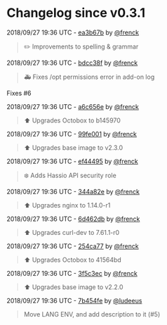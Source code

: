# Changelog since v0.3.1

2018/09/27 19:36 UTC - [ea3b67b](https://github.com/hassio-addons/addon-octobox/commit/ea3b67bc31ba6cfb679c8f696c9c5ebf28a27e71) by [@frenck](https://github.com/frenck)
> :pencil2: Improvements to spelling & grammar 

2018/09/27 19:36 UTC - [bdcc38f](https://github.com/hassio-addons/addon-octobox/commit/bdcc38ff35e493776c463e63e70fc7350e89d3f0) by [@frenck](https://github.com/frenck)
> :ambulance: Fixes /opt permissions error in add-on log

Fixes #6 

2018/09/27 19:36 UTC - [a6c656e](https://github.com/hassio-addons/addon-octobox/commit/a6c656e84df79147b65b0f0a9719ca03780635fd) by [@frenck](https://github.com/frenck)
> :arrow_up: Upgrades Octobox to b145970 

2018/09/27 19:36 UTC - [99fe001](https://github.com/hassio-addons/addon-octobox/commit/99fe0011c92110fc0a777d80adbaf1ccc8ffd917) by [@frenck](https://github.com/frenck)
> :arrow_up: Upgrades base image to v2.3.0 

2018/09/27 19:36 UTC - [ef44495](https://github.com/hassio-addons/addon-octobox/commit/ef4449541f797fe34a0beb094863f1d41dae1399) by [@frenck](https://github.com/frenck)
> :snowflake: Adds Hassio API security role 

2018/09/27 19:36 UTC - [344a82e](https://github.com/hassio-addons/addon-octobox/commit/344a82e273039f807a7797cdaa32f04a7c613c74) by [@frenck](https://github.com/frenck)
> :arrow_up: Upgrades nginx to 1.14.0-r1 

2018/09/27 19:36 UTC - [6d462db](https://github.com/hassio-addons/addon-octobox/commit/6d462dbde3cd7de4ca45ab8ac80605f84802ed45) by [@frenck](https://github.com/frenck)
> :arrow_up: Upgrades curl-dev to 7.61.1-r0 

2018/09/27 19:36 UTC - [254ca77](https://github.com/hassio-addons/addon-octobox/commit/254ca77f2a1dd868472007aaf655274f18185ac4) by [@frenck](https://github.com/frenck)
> :arrow_up: Upgrades Octobox to 41564bd 

2018/09/27 19:36 UTC - [3f5c3ec](https://github.com/hassio-addons/addon-octobox/commit/3f5c3ec539604efd758a7c107446154eda98c3fd) by [@frenck](https://github.com/frenck)
> :arrow_up: Upgrades base image to v2.2.0 

2018/09/27 19:36 UTC - [7b454fe](https://github.com/hassio-addons/addon-octobox/commit/7b454fedfdd53797e55c6970d9c60c6b11b37402) by [@ludeeus](https://github.com/ludeeus)
> Move LANG ENV, and add description to it (#5) 

